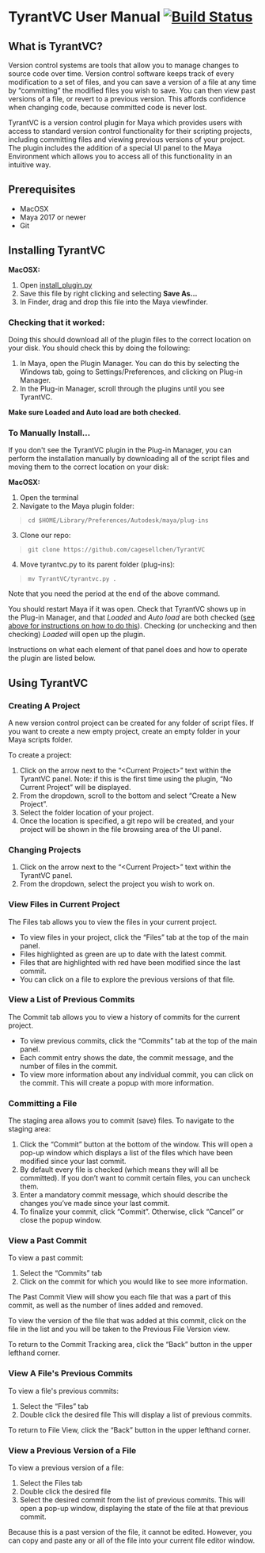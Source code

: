 # TyrantVC User Manual [![Build Status](https://travis-ci.org/cagesellchen/TyrantVC.svg?branch=master)](https://travis-ci.org/cagesellchen/TyrantVC)

## What is TyrantVC?
Version control systems are tools that allow you to manage changes to source code over time. Version control software keeps track of every modification to a set of files, and you can save a version of a file at any time by “committing” the modified files you wish to save. You can then view past versions of a file, or revert to a previous version. This affords confidence when changing code, because committed code is never lost.

TyrantVC is a version control plugin for Maya which provides users with access to standard version control functionality for their scripting projects, including committing files and viewing previous versions of your project. The plugin includes the addition of a special UI panel to the Maya Environment which allows you to access all of this functionality in an intuitive way.

## Prerequisites
* MacOSX
* Maya 2017 or newer
* Git

## Installing TyrantVC
**MacOSX:**
1. Open [install_plugin.py](https://raw.githubusercontent.com/cagesellchen/TyrantVC/master/install_plugin.py)
2. Save this file by right clicking and selecting **Save As...**
3. In Finder, drag and drop this file into the Maya viewfinder.

### Checking that it worked:
Doing this should download all of the plugin files to the correct location on your disk. You should check this by doing the following:

1. In Maya, open the Plugin Manager. You can do this by selecting the Windows tab, going to Settings/Preferences, and clicking on Plug-in Manager.
2. In the Plug-in Manager, scroll through the plugins until you see TyrantVC.

**Make sure Loaded and Auto load are both checked.**

### To Manually Install...
If you don't see the TyrantVC plugin in the Plug-in Manager, you can perform the installation manually by downloading all of the script files and moving them to the correct location on your disk:

**MacOSX:**
1. Open the terminal
2. Navigate to the Maya plugin folder: 
> `cd $HOME/Library/Preferences/Autodesk/maya/plug-ins`
3. Clone our repo: 
> `git clone https://github.com/cagesellchen/TyrantVC`
4. Move tyrantvc.py to its parent folder (plug-ins): 
> `mv TyrantVC/tyrantvc.py .`

Note that you need the period at the end of the above command.

You should restart Maya if it was open. Check that TyrantVC shows up in the Plug-in Manager, and that *Loaded* and *Auto load* are both checked ([see above for instructions on how to do this](#checking-that-it-worked)). Checking (or unchecking and then checking) *Loaded* will open up the plugin.

Instructions on what each element of that panel does and how to operate the plugin are listed below.

  
## Using TyrantVC
### Creating A Project
A new version control project can be created for any folder of script files. If you want to create a new empty project, create an empty folder in your Maya scripts folder.

To create a project:
1. Click on the arrow next to the “\<Current Project>” text within the TyrantVC panel. Note: if this is the first time using the plugin, “No Current Project” will be displayed.
2. From the dropdown, scroll to the bottom and select “Create a New Project”. 
3. Select the folder location of your project. 
4. Once the location is specified, a git repo will be created, and your project will be shown in the file browsing area of the UI panel.
  
### Changing Projects
1. Click on the arrow next to the “\<Current Project>” text within the TyrantVC panel. 
2. From the dropdown, select the project you wish to work on.

### View Files in Current Project
The Files tab allows you to view the files in your current project. 
* To view files in your project, click the “Files” tab at the top of the main panel.
* Files highlighted as green are up to date with the latest commit.
* Files that are highlighted with red have been modified since the last commit. 
* You can click on a file to explore the previous versions of that file. 

### View a List of Previous Commits
The Commit tab allows you to view a history of commits for the current project. 
* To view previous commits, click the “Commits” tab at the top of the main panel. 
* Each commit entry shows the date, the commit message, and the number of files in the commit. 
* To view more information about any individual commit, you can click on the commit. This will create a popup with more information.

### Committing a File
The staging area allows you to commit (save) files. To navigate to the staging area:
1. Click the “Commit” button at the bottom of the window. This will open a pop-up window which displays a list of the files which have been modified since your last commit.
2. By default every file is checked (which means they will all be committed).  If you don’t want to commit certain files, you can uncheck them.
3. Enter a mandatory commit message, which should describe the changes you’ve made since your last commit.
4. To finalize your commit, click “Commit”.  Otherwise, click “Cancel” or close the popup window.

### View a Past Commit
To view a past commit: 
1. Select the “Commits” tab
2. Click on the commit for which you would like to see more information.

The Past Commit View will show you each file that was a part of this commit, as well as the number of lines added and removed. 

To view the version of the file that was added at this commit, click on the file in the list and you will be taken to the Previous File Version view.

To return to the Commit Tracking area, click the “Back” button in the upper lefthand corner.

### View A File's Previous Commits
To view a file's previous commits:
1. Select the “Files” tab
2. Double click the desired file  This will display a list of previous commits. 

To return to File View, click the “Back” button in the upper lefthand corner.

### View a Previous Version of a File
To view a previous version of a file:
1. Select the Files tab
2. Double click the desired file
3. Select the desired commit from the list of previous commits. This will open a pop-up window, displaying the state of the file at that previous commit.  

Because this is a past version of the file, it cannot be edited.  However, you can copy and paste any or all of the file into your current file editor window.






 

